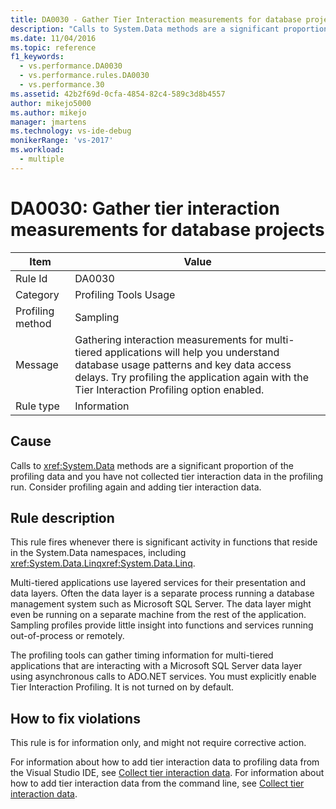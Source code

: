 ```yaml
---
title: DA0030 - Gather Tier Interaction measurements for database projects | Microsoft Docs
description: "Calls to System.Data methods are a significant proportion of the profiling data and you have not collected tier interaction data in the profiling run. Consider profiling again and adding tier interaction data."
ms.date: 11/04/2016
ms.topic: reference
f1_keywords: 
  - vs.performance.DA0030
  - vs.performance.rules.DA0030
  - vs.performance.30
ms.assetid: 42b2f69d-0cfa-4854-82c4-589c3d8b4557
author: mikejo5000
ms.author: mikejo
manager: jmartens
ms.technology: vs-ide-debug
monikerRange: 'vs-2017'
ms.workload: 
  - multiple
---
```

# DA0030: Gather tier interaction measurements for database projects

|Item|Value|
|-|-|
|Rule Id|DA0030|
|Category|Profiling Tools Usage|
|Profiling method|Sampling|
|Message|Gathering interaction measurements for multi-tiered applications will help you understand database usage patterns and key data access delays. Try profiling the application again with the Tier Interaction Profiling option enabled.|
|Rule type|Information|

## Cause
 Calls to <xref:System.Data> methods are a significant proportion of the profiling data and you have not collected tier interaction data in the profiling run. Consider profiling again and adding tier interaction data.

## Rule description
 This rule fires whenever there is significant activity in functions that reside in the System.Data namespaces, including <xref:System.Data.Linq><xref:System.Data.Linq>.

 Multi-tiered applications use layered services for their presentation and data layers. Often the data layer is a separate process running a database management system such as Microsoft SQL Server. The data layer might even be running on a separate machine from the rest of the application. Sampling profiles provide little insight into functions and services running out-of-process or remotely.

 The profiling tools can gather timing information for multi-tiered applications that are interacting with a Microsoft SQL Server data layer using asynchronous calls to ADO.NET services. You must explicitly enable Tier Interaction Profiling. It is not turned on by default.

## How to fix violations
 This rule is for information only, and might not require corrective action.

 For information about how to add tier interaction data to profiling data from the Visual Studio IDE, see [Collect tier interaction data](../profiling/collecting-tier-interaction-data.md). For information about how to add tier interaction data from the command line, see [Collect tier interaction data](../profiling/adding-tier-interaction-data-from-the-command-line.md).
